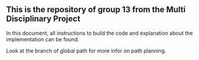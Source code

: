 ## This is the repository of group 13 from the Multi Disciplinary Project
In this document, all instructions to build the code and explanation about the implementation can be found.

Look at the branch of global path for more infor on path planning.
